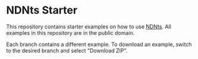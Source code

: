 # NDNts Starter

This repository contains starter examples on how to use [NDNts](https://yoursunny.com/p/NDNts/).
All examples in this repository are in the public domain.

Each branch contains a different example.
To download an example, switch to the desired branch and select "Download ZIP".
